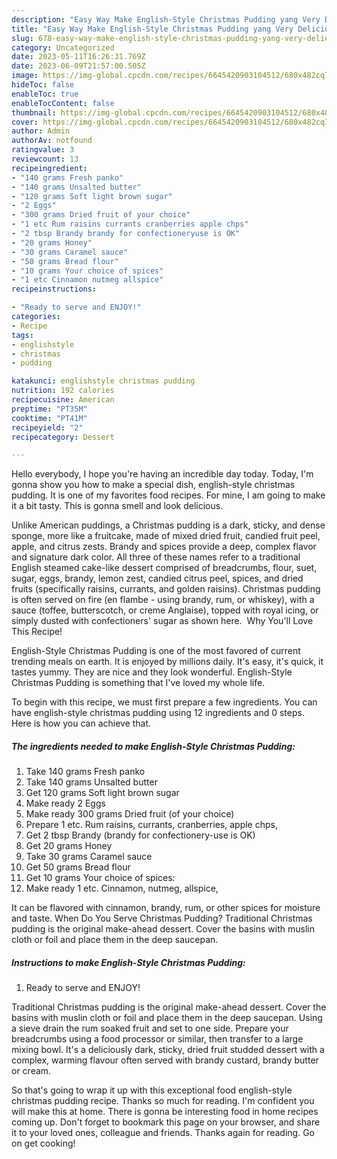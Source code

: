 ```yaml
---
description: "Easy Way Make English-Style Christmas Pudding yang Very Delicious"
title: "Easy Way Make English-Style Christmas Pudding yang Very Delicious"
slug: 678-easy-way-make-english-style-christmas-pudding-yang-very-delicious
category: Uncategorized
date: 2023-05-11T16:26:31.769Z
date: 2023-06-09T21:57:00.505Z
image: https://img-global.cpcdn.com/recipes/6645420903104512/680x482cq70/english-style-christmas-pudding-recipe-main-photo.jpg
hideToc: false
enableToc: true
enableTocContent: false
thumbnail: https://img-global.cpcdn.com/recipes/6645420903104512/680x482cq70/english-style-christmas-pudding-recipe-main-photo.jpg
cover: https://img-global.cpcdn.com/recipes/6645420903104512/680x482cq70/english-style-christmas-pudding-recipe-main-photo.jpg
author: Admin
authorAv: notfound
ratingvalue: 3
reviewcount: 13
recipeingredient:
- "140 grams Fresh panko"
- "140 grams Unsalted butter"
- "120 grams Soft light brown sugar"
- "2 Eggs"
- "300 grams Dried fruit of your choice"
- "1 etc Rum raisins currants cranberries apple chps"
- "2 tbsp Brandy brandy for confectioneryuse is OK"
- "20 grams Honey"
- "30 grams Caramel sauce"
- "50 grams Bread flour"
- "10 grams Your choice of spices"
- "1 etc Cinnamon nutmeg allspice"
recipeinstructions:

- "Ready to serve and ENJOY!"
categories:
- Recipe
tags:
- englishstyle
- christmas
- pudding

katakunci: englishstyle christmas pudding 
nutrition: 192 calories
recipecuisine: American
preptime: "PT35M"
cooktime: "PT41M"
recipeyield: "2"
recipecategory: Dessert

---
```



Hello everybody, I hope you're having an incredible day today. Today, I'm gonna show you how to make a special dish, english-style christmas pudding. It is one of my favorites food recipes. For mine, I am going to make it a bit tasty. This is gonna smell and look delicious.

Unlike American puddings, a Christmas pudding is a dark, sticky, and dense sponge, more like a fruitcake, made of mixed dried fruit, candied fruit peel, apple, and citrus zests. Brandy and spices provide a deep, complex flavor and signature dark color. All three of these names refer to a traditional English steamed cake-like dessert comprised of breadcrumbs, flour, suet, sugar, eggs, brandy, lemon zest, candied citrus peel, spices, and dried fruits (specifically raisins, currants, and golden raisins). Christmas pudding is often served on fire (en flambe - using brandy, rum, or whiskey), with a sauce (toffee, butterscotch, or creme Anglaise), topped with royal icing, or simply dusted with confectioners&#39; sugar as shown here. ️ Why You&#39;ll Love This Recipe!

English-Style Christmas Pudding is one of the most favored of current trending meals on earth. It is enjoyed by millions daily. It's easy, it's quick, it tastes yummy. They are nice and they look wonderful. English-Style Christmas Pudding is something that I've loved my whole life.


To begin with this recipe, we must first prepare a few ingredients. You can have english-style christmas pudding using 12 ingredients and 0 steps. Here is how you can achieve that.

<!--inarticleads1-->

##### The ingredients needed to make English-Style Christmas Pudding:

1. Take 140 grams Fresh panko
1. Take 140 grams Unsalted butter
1. Get 120 grams Soft light brown sugar
1. Make ready 2 Eggs
1. Make ready 300 grams Dried fruit (of your choice)
1. Prepare 1 etc. Rum raisins, currants, cranberries, apple chps,
1. Get 2 tbsp Brandy (brandy for confectionery-use is OK)
1. Get 20 grams Honey
1. Take 30 grams Caramel sauce
1. Get 50 grams Bread flour
1. Get 10 grams Your choice of spices:
1. Make ready 1 etc. Cinnamon, nutmeg, allspice,


It can be flavored with cinnamon, brandy, rum, or other spices for moisture and taste. When Do You Serve Christmas Pudding? Traditional Christmas pudding is the original make-ahead dessert. Cover the basins with muslin cloth or foil and place them in the deep saucepan. 

<!--inarticleads2-->

##### Instructions to make English-Style Christmas Pudding:


1. Ready to serve and ENJOY!

Traditional Christmas pudding is the original make-ahead dessert. Cover the basins with muslin cloth or foil and place them in the deep saucepan. Using a sieve drain the rum soaked fruit and set to one side. Prepare your breadcrumbs using a food processor or similar, then transfer to a large mixing bowl. It&#39;s a deliciously dark, sticky, dried fruit studded dessert with a complex, warming flavour often served with brandy custard, brandy butter or cream. 

So that's going to wrap it up with this exceptional food english-style christmas pudding recipe. Thanks so much for reading. I'm confident you will make this at home. There is gonna be interesting food in home recipes coming up. Don't forget to bookmark this page on your browser, and share it to your loved ones, colleague and friends. Thanks again for reading. Go on get cooking!
